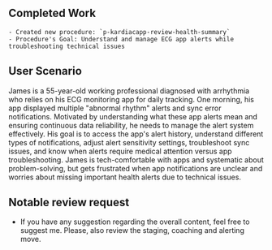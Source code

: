 ## **Completed Work**

    - Created new procedure: `p-kardiacapp-review-health-summary`
    - Procedure's Goal: Understand and manage ECG app alerts while troubleshooting technical issues

## User Scenario

James is a 55-year-old working professional diagnosed with arrhythmia who relies on his ECG monitoring app for daily tracking. One morning, his app displayed multiple "abnormal rhythm" alerts and sync error notifications. Motivated by understanding what these app alerts mean and ensuring continuous data reliability, he needs to manage the alert system effectively. His goal is to access the app's alert history, understand different types of notifications, adjust alert sensitivity settings, troubleshoot sync issues, and know when alerts require medical attention versus app troubleshooting. James is tech-comfortable with apps and systematic about problem-solving, but gets frustrated when app notifications are unclear and worries about missing important health alerts due to technical issues.

## Notable review request

- If you have any suggestion regarding the overall content, feel free to suggest me. Please, also review the staging, coaching and alerting move. 
